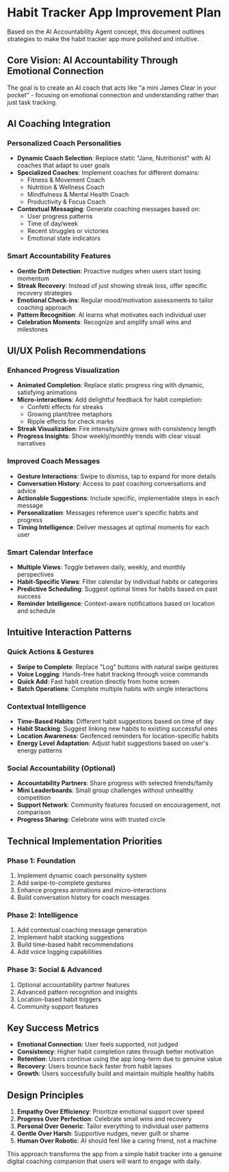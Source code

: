 # Habit Tracker App Improvement Plan

Based on the AI Accountability Agent concept, this document outlines strategies to make the habit tracker app more polished and intuitive.

## Core Vision: AI Accountability Through Emotional Connection

The goal is to create an AI coach that acts like "a mini James Clear in your pocket" - focusing on emotional connection and understanding rather than just task tracking.

## AI Coaching Integration

### Personalized Coach Personalities
- **Dynamic Coach Selection**: Replace static "Jane, Nutritionist" with AI coaches that adapt to user goals
- **Specialized Coaches**: Implement coaches for different domains:
  - Fitness & Movement Coach
  - Nutrition & Wellness Coach  
  - Mindfulness & Mental Health Coach
  - Productivity & Focus Coach
- **Contextual Messaging**: Generate coaching messages based on:
  - User progress patterns
  - Time of day/week
  - Recent struggles or victories
  - Emotional state indicators

### Smart Accountability Features
- **Gentle Drift Detection**: Proactive nudges when users start losing momentum
- **Streak Recovery**: Instead of just showing streak loss, offer specific recovery strategies
- **Emotional Check-ins**: Regular mood/motivation assessments to tailor coaching approach
- **Pattern Recognition**: AI learns what motivates each individual user
- **Celebration Moments**: Recognize and amplify small wins and milestones

## UI/UX Polish Recommendations

### Enhanced Progress Visualization
- **Animated Completion**: Replace static progress ring with dynamic, satisfying animations
- **Micro-interactions**: Add delightful feedback for habit completion:
  - Confetti effects for streaks
  - Growing plant/tree metaphors
  - Ripple effects for check marks
- **Streak Visualization**: Fire intensity/size grows with consistency length
- **Progress Insights**: Show weekly/monthly trends with clear visual narratives

### Improved Coach Messages
- **Gesture Interactions**: Swipe to dismiss, tap to expand for more details
- **Conversation History**: Access to past coaching conversations and advice
- **Actionable Suggestions**: Include specific, implementable steps in each message
- **Personalization**: Messages reference user's specific habits and progress
- **Timing Intelligence**: Deliver messages at optimal moments for each user

### Smart Calendar Interface
- **Multiple Views**: Toggle between daily, weekly, and monthly perspectives
- **Habit-Specific Views**: Filter calendar by individual habits or categories
- **Predictive Scheduling**: Suggest optimal times for habits based on past success
- **Reminder Intelligence**: Context-aware notifications based on location and schedule

## Intuitive Interaction Patterns

### Quick Actions & Gestures
- **Swipe to Complete**: Replace "Log" buttons with natural swipe gestures
- **Voice Logging**: Hands-free habit tracking through voice commands
- **Quick Add**: Fast habit creation directly from home screen
- **Batch Operations**: Complete multiple habits with single interactions

### Contextual Intelligence
- **Time-Based Habits**: Different habit suggestions based on time of day
- **Habit Stacking**: Suggest linking new habits to existing successful ones
- **Location Awareness**: Geofenced reminders for location-specific habits
- **Energy Level Adaptation**: Adjust habit suggestions based on user's energy patterns

### Social Accountability (Optional)
- **Accountability Partners**: Share progress with selected friends/family
- **Mini Leaderboards**: Small group challenges without unhealthy competition
- **Support Network**: Community features focused on encouragement, not comparison
- **Progress Sharing**: Celebrate wins with trusted circle

## Technical Implementation Priorities

### Phase 1: Foundation
1. Implement dynamic coach personality system
2. Add swipe-to-complete gestures
3. Enhance progress animations and micro-interactions
4. Build conversation history for coach messages

### Phase 2: Intelligence
1. Add contextual coaching message generation
2. Implement habit stacking suggestions
3. Build time-based habit recommendations
4. Add voice logging capabilities

### Phase 3: Social & Advanced
1. Optional accountability partner features
2. Advanced pattern recognition and insights
3. Location-based habit triggers
4. Community support features

## Key Success Metrics

- **Emotional Connection**: User feels supported, not judged
- **Consistency**: Higher habit completion rates through better motivation
- **Retention**: Users continue using the app long-term due to genuine value
- **Recovery**: Users bounce back faster from habit lapses
- **Growth**: Users successfully build and maintain multiple healthy habits

## Design Principles

1. **Empathy Over Efficiency**: Prioritize emotional support over speed
2. **Progress Over Perfection**: Celebrate small wins and recovery
3. **Personal Over Generic**: Tailor everything to individual user patterns
4. **Gentle Over Harsh**: Supportive nudges, never guilt or shame
5. **Human Over Robotic**: AI should feel like a caring friend, not a machine

This approach transforms the app from a simple habit tracker into a genuine digital coaching companion that users will want to engage with daily.